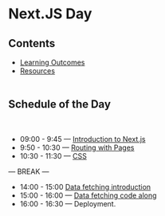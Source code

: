 # Next.JS Day

## Contents

- [Learning Outcomes](./learning-outcomes.md)
- [Resources](./resources.md)
<br /> <br />

## Schedule of the Day
<br />

- 09:00 - 9:45 — [Introduction to Next.js](https://github.com/Rawan96/next-js/blob/master/README.md)
- 9:50 - 10:30 — [Routing with Pages](https://github.com/rehabas/next-js-router)
- 10:30 - 11:30 — [CSS](https://hackmd.io/DgNyNZx3Tum71XT1Fu4eRA
)

— BREAK —

- 14:00 - 15:00 [Data fetching introduction](https://docs.google.com/presentation/d/1KCeZjRkh_ZGe_HOmpd53dZ9bGW9P5Zu6DL7xm0rl_Bo/edit?usp=sharing
)
- 15:00 - 16:00 — [Data fetching code along ](https://github.com/LinaYahya/data-fetching)
- 16:00 - 16:30 — Deployment.

